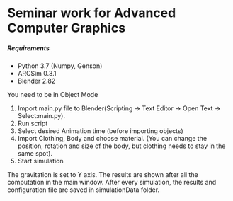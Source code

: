 # Seminar work for Advanced Computer Graphics

##### Requirements
- Python 3.7 (Numpy, Genson)
- ARCSim 0.3.1
- Blender 2.82

You need to be in Object Mode
1. Import main.py file to Blender(Scripting -> Text Editor -> Open Text -> Select:main.py).
2. Run script
3. Select desired Animation time (before importing objects)
4. Import Clothing, Body and choose material. (You can change the position, rotation and size of the body, but clothing needs to stay in the same spot).
5. Start simulation

The gravitation is set to Y axis. The results are shown after all the computation in the main window. After every simulation, the results and configuration file are saved in simulationData folder.
